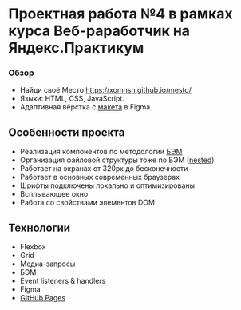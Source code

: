 # Проектная работа №4 в рамках курса Веб-раработчик на Яндекс.Практикум

### Обзор
* Найди своё Место https://xomnsn.github.io/mesto/
* Языки: HTML, CSS, JavaScript.
* Адаптивная вёрстка с [макета](https://www.figma.com/file/StZjf8HnoeLdiXS7dYrLAh/JavaScript.-Sprint-4?node-id=0%3A1) в Figma

## Особенности проекта
* Реализация компонентов по методологии [БЭМ](https://ru.bem.info/methodology/quick-start/)
* Организация файловой структуры тоже по БЭМ ([nested](https://ru.bem.info/methodology/filestructure/#nested))
* Работает на экранах от 320px до бесконечности
* Работает в основных современных браузерах
* Шрифты подключены локально и оптимизированы
* Всплывающее окно
* Работа со свойствами элементов DOM

## Технологии
* Flexbox
* Grid
* Медиа-запросы
* БЭМ
* Event listeners & handlers
* Figma
* [GitHub Pages](https://xomnsn.github.io/mesto/)
